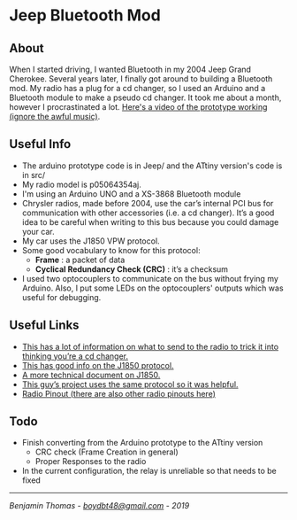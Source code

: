 # Jeep Bluetooth Mod

## About
When I started driving, I wanted Bluetooth in my 2004 Jeep Grand Cherokee. Several years later, I finally got around to building a Bluetooth mod. My radio has a plug for a cd changer, so I used an Arduino and a Bluetooth module to make a pseudo cd changer. It took me about a month, however I procrastinated a lot. [Here's a video of the prototype working (ignore the awful music)](https://youtu.be/_DS7fCqb5ws).

## Useful Info

 - The arduino prototype code is in Jeep/ and the ATtiny version's code is in src/
 - My radio model is p05064354aj.
 - I'm using an Arduino UNO and a XS-3868 Bluetooth module
 - Chrysler radios, made before 2004, use the car’s internal PCI bus for communication with other accessories (i.e. a cd changer). It’s a good idea to be careful when writing to this bus because you could damage your car.
 - My car uses the J1850 VPW protocol.
 - Some good vocabulary to know for this protocol:
    - **Frame** : a packet of data
    - **Cyclical Redundancy Check (CRC)** : it’s a checksum
 - I used two optocouplers to communicate on the bus without frying my Arduino. Also, I put some LEDs on the optocouplers' outputs which was useful for debugging.

## Useful Links

 - [This has a lot of information on what to send to the radio to trick it into thinking you’re a cd changer.](https://www.mictronics.de/projects/cdc-protocols/#ChryslerJeep)
 - [This has good info on the J1850 protocol.](http://www.interfacebus.com/Automotive_SAE_J1850_Bus.html)
 - [A more technical document on J1850.](http://citeseerx.ist.psu.edu/viewdoc/download?doi=10.1.1.506.6682&rep=rep1&type=pdf)
 - [This guy’s project uses the same protocol so it was helpful.](https://github.com/connorwm/J1850VPW)
 - [Radio Pinout (there are also other radio pinouts here)](https://www.tehnomagazin.com/Auto-radio-car-connector/CHRYSLER-Car-Radio-Wiring-Connector.htm)

## Todo

 - Finish converting from the Arduino prototype to the ATtiny version
   - CRC check (Frame Creation in general)
   - Proper Responses to the radio
 - In the current configuration, the relay is unreliable so that needs to be fixed

----

*Benjamin Thomas - boydbt48@gmail.com - 2019*
